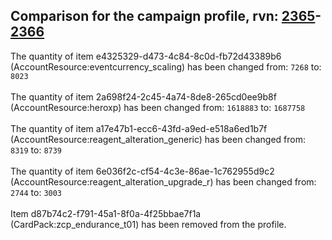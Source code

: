 ## Comparison for the campaign profile, rvn: [2365](https://github.com/PRO100KatYT/FortniteProfileRevisions/tree/main/profiles/campaign/2365%20campaign.json)-[2366](https://github.com/PRO100KatYT/FortniteProfileRevisions/tree/main/profiles/campaign/2366%20campaign.json)

The quantity of item e4325329-d473-4c84-8c0d-fb72d43389b6 (AccountResource:eventcurrency_scaling) has been changed from: `7268` to: `8023`
<br><br>
The quantity of item 2a698f24-2c45-4a74-8de8-265cd0ee9b8f (AccountResource:heroxp) has been changed from: `1618883` to: `1687758`
<br><br>
The quantity of item a17e47b1-ecc6-43fd-a9ed-e518a6ed1b7f (AccountResource:reagent_alteration_generic) has been changed from: `8319` to: `8739`
<br><br>
The quantity of item 6e036f2c-cf54-4c3e-86ae-1c762955d9c2 (AccountResource:reagent_alteration_upgrade_r) has been changed from: `2744` to: `3003`
<br><br>
Item d87b74c2-f791-45a1-8f0a-4f25bbae7f1a (CardPack:zcp_endurance_t01) has been removed from the profile.
<br><br>
